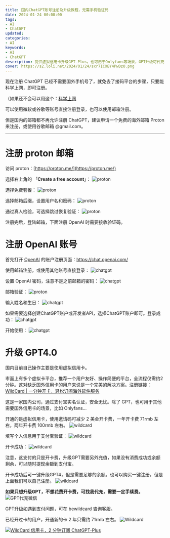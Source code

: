 ```yaml
---
title: 国内ChatGPT账号注册及升级教程，无需手机验证码
date: 2024-01-24 00:00:00
tags: 
- AI
- ChatGPT
updated:
categories:
- AI
keywords:
- AI
- ChatGPT
description: 提供虚拟信用卡升级GPT-Plus，也可用于Onlyfans等场景，GPT升级可代充
cover: https://s2.loli.net/2024/01/24/sxr7ICXBY4PwDzO.png
---
```


现在注册 ChatGPT 已经不需要国外手机号了，就免去了接码平台的步骤，只要能科学上网，即可注册。

（如果还不会可以用这个：[科学上网](https://order.yizhihongxing.org/aff.php?aff=18790)

可以使用微软或谷歌等账号直接注册登录，也可以使用邮箱注册。

但是国内的邮箱都不再允许注册 ChatGPT，建议申请一个免费的海外邮箱 Proton 来注册，或使用谷歌邮箱 @gmail.com。

---

# 注册 proton 邮箱

访问 proton：[https://proton.me/](https://proton.me/)

选择右上角的 「**Create a free account**」：
![proton](https://s2.loli.net/2024/01/24/YvZWNJuMRVKDO2a.png)

选择免费套餐：
![proton](https://s2.loli.net/2024/01/24/j3d2uF5pQlKsa7o.png)

选择邮箱后缀，设置用户名和密码：
![proton](https://s2.loli.net/2024/01/24/MGNJPODt4b1m9Az.png)

通过真人检验，可选择跳过恢复验证：
![proton](https://s2.loli.net/2024/01/24/vb3Qfre4OFSNwMR.png)

注册完后，登陆邮箱，下面注册 OpenAI 时需要接收验证码。


# 注册 OpenAI 账号

首先打开 [OpenAI](https://chat.openai.com/) 的账户注册页面：https://chat.openai.com/

使用邮箱注册，或使用其他账号直接登录：
![chatgpt](https://s2.loli.net/2024/01/24/KQrZYJVyFCA8XHp.png)

设置 OpenAI 密码，注意不是之前邮箱的密码：
![chatgpt](https://s2.loli.net/2024/01/24/qBcZgOjdTkCM1Uz.png)

邮箱验证：
![proton](https://s2.loli.net/2024/01/24/vw2SmnaDdOJryX7.png)

输入姓名和生日：
![chatgpt](https://s2.loli.net/2024/01/24/LKuYf1tHsOJ4j7e.png)

如果需要选择创建ChatGPT账户或开发者API，选择ChatGPT账户即可。登录成功：
![chatgpt](https://s2.loli.net/2024/01/24/upevkZ4mcsJO9tx.png)

开始使用：
![chatgpt](https://s2.loli.net/2024/01/24/16UauIznq2K83eH.png)


# 升级 GPT4.0

国内目前自己操作主要是使用虚拟信用卡。

市面上有多个虚拟卡平台，推荐一个用户友好、操作简便的平台，全流程仅需约2分钟。这对缺乏国外信用卡的用户来说是一个完美的解决方案。注册链接：
[WildCard | 一分钟开卡，轻松订阅海外软件服务](https://bewildcard.com/i/AI666)

这是一家国内公司，通过支付宝实名认证，安全无忧。除了 GPT，也可用于其他需要国外信用卡的场景，比如 Onlyfans...

开通的是虚拟信用卡，使用邀请码可减少 2 美金开卡费，一年开卡费 71rmb 左右，两年开卡费 100rmb 左右。
![wildcard](https://s2.loli.net/2024/01/24/al4RSCprFbdUGjK.png)

填写个人信息用于支付宝验证：
![wildcard](https://s2.loli.net/2024/01/24/vRVXlE4qnsSHBCt.png)

开卡成功：
![wildcard](https://s2.loli.net/2024/01/24/BGpwjdU3LvblNhZ.png)

注意，这支付的只是开卡费，升级GPT需要另外充值，如果没有消费成功或余额剩余，可以随时提现余额到支付宝。

开卡成功后可一键升级GPT4，但是需要足够的余额。也可以购买一键注册，但是上面我们可以自己注册。
![wildcard](https://s2.loli.net/2024/01/24/47CHtRdyuO5BiSe.png)

**如果只想升级GPT，不想花费开卡费，可找我代充，需要一定手续费。**
![GPT代充微信](https://s2.loli.net/2024/01/24/G3gFQzKs8rEXBtL.jpg)

GPT升级如遇到支付问题，可在 bewildcard 咨询客服。

已经开过卡的用户，开通新的卡 2 年只需约 71rmb 左右。
![Wildcard](https://s2.loli.net/2024/01/24/rqeyMwuXcLRzj9G.png)

[![WildCard 信用卡，2 分钟订阅 ChatGPT-Plus](https://s2.loli.net/2024/01/24/SIpG2EkTNR79ohQ.png)](https://bewildcard.com/i/AI666)